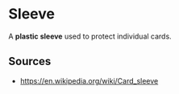 # Sleeve

A **plastic sleeve** used to protect individual cards.
## Sources

- https://en.wikipedia.org/wiki/Card_sleeve